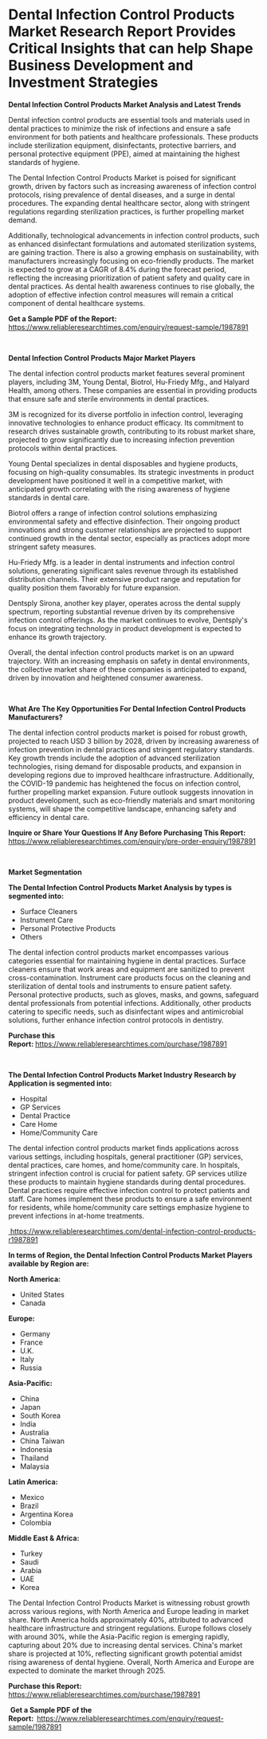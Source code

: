 <p><h1>Dental Infection Control Products Market Research Report Provides Critical Insights that can help Shape Business Development and Investment Strategies</h1></p><p><strong>Dental Infection Control Products Market Analysis and Latest Trends</strong></p>
<p><p>Dental infection control products are essential tools and materials used in dental practices to minimize the risk of infections and ensure a safe environment for both patients and healthcare professionals. These products include sterilization equipment, disinfectants, protective barriers, and personal protective equipment (PPE), aimed at maintaining the highest standards of hygiene.</p><p>The Dental Infection Control Products Market is poised for significant growth, driven by factors such as increasing awareness of infection control protocols, rising prevalence of dental diseases, and a surge in dental procedures. The expanding dental healthcare sector, along with stringent regulations regarding sterilization practices, is further propelling market demand.</p><p>Additionally, technological advancements in infection control products, such as enhanced disinfectant formulations and automated sterilization systems, are gaining traction. There is also a growing emphasis on sustainability, with manufacturers increasingly focusing on eco-friendly products. The market is expected to grow at a CAGR of 8.4% during the forecast period, reflecting the increasing prioritization of patient safety and quality care in dental practices. As dental health awareness continues to rise globally, the adoption of effective infection control measures will remain a critical component of dental healthcare systems.</p></p>
<p><strong>Get a Sample PDF of the Report:&nbsp;</strong> <a href="https://www.reliableresearchtimes.com/enquiry/request-sample/1987891?utm_campaign=3027&utm_medium=2&utm_source=Github&utm_content=ia&utm_term=19042025&utm_id=dental-infection-control-products">https://www.reliableresearchtimes.com/enquiry/request-sample/1987891</a></p>
<p>&nbsp;</p>
<p><strong>Dental Infection Control Products Major Market Players</strong></p>
<p><p>The dental infection control products market features several prominent players, including 3M, Young Dental, Biotrol, Hu-Friedy Mfg., and Halyard Health, among others. These companies are essential in providing products that ensure safe and sterile environments in dental practices.</p><p>3M is recognized for its diverse portfolio in infection control, leveraging innovative technologies to enhance product efficacy. Its commitment to research drives sustainable growth, contributing to its robust market share, projected to grow significantly due to increasing infection prevention protocols within dental practices.</p><p>Young Dental specializes in dental disposables and hygiene products, focusing on high-quality consumables. Its strategic investments in product development have positioned it well in a competitive market, with anticipated growth correlating with the rising awareness of hygiene standards in dental care.</p><p>Biotrol offers a range of infection control solutions emphasizing environmental safety and effective disinfection. Their ongoing product innovations and strong customer relationships are projected to support continued growth in the dental sector, especially as practices adopt more stringent safety measures.</p><p>Hu-Friedy Mfg. is a leader in dental instruments and infection control solutions, generating significant sales revenue through its established distribution channels. Their extensive product range and reputation for quality position them favorably for future expansion.</p><p>Dentsply Sirona, another key player, operates across the dental supply spectrum, reporting substantial revenue driven by its comprehensive infection control offerings. As the market continues to evolve, Dentsply's focus on integrating technology in product development is expected to enhance its growth trajectory.</p><p>Overall, the dental infection control products market is on an upward trajectory. With an increasing emphasis on safety in dental environments, the collective market share of these companies is anticipated to expand, driven by innovation and heightened consumer awareness.</p></p>
<p>&nbsp;</p>
<p><strong>What Are The Key Opportunities For Dental Infection Control Products Manufacturers?</strong></p>
<p><p>The dental infection control products market is poised for robust growth, projected to reach USD 3 billion by 2028, driven by increasing awareness of infection prevention in dental practices and stringent regulatory standards. Key growth trends include the adoption of advanced sterilization technologies, rising demand for disposable products, and expansion in developing regions due to improved healthcare infrastructure. Additionally, the COVID-19 pandemic has heightened the focus on infection control, further propelling market expansion. Future outlook suggests innovation in product development, such as eco-friendly materials and smart monitoring systems, will shape the competitive landscape, enhancing safety and efficiency in dental care.</p></p>
<p><strong>Inquire or Share Your Questions If Any Before Purchasing This Report:</strong> <a href="https://www.reliableresearchtimes.com/enquiry/pre-order-enquiry/1987891?utm_campaign=3027&utm_medium=2&utm_source=Github&utm_content=ia&utm_term=19042025&utm_id=dental-infection-control-products">https://www.reliableresearchtimes.com/enquiry/pre-order-enquiry/1987891</a></p>
<p>&nbsp;</p>
<p><strong>Market Segmentation</strong></p>
<p><strong>The Dental Infection Control Products Market Analysis by types is segmented into:</strong></p>
<p><ul><li>Surface Cleaners</li><li>Instrument Care</li><li>Personal Protective Products</li><li>Others</li></ul></p>
<p><p>The dental infection control products market encompasses various categories essential for maintaining hygiene in dental practices. Surface cleaners ensure that work areas and equipment are sanitized to prevent cross-contamination. Instrument care products focus on the cleaning and sterilization of dental tools and instruments to ensure patient safety. Personal protective products, such as gloves, masks, and gowns, safeguard dental professionals from potential infections. Additionally, other products catering to specific needs, such as disinfectant wipes and antimicrobial solutions, further enhance infection control protocols in dentistry.</p></p>
<p><strong>Purchase this Report:&nbsp;</strong><a href="https://www.reliableresearchtimes.com/purchase/1987891?utm_campaign=3027&utm_medium=2&utm_source=Github&utm_content=ia&utm_term=19042025&utm_id=dental-infection-control-products">https://www.reliableresearchtimes.com/purchase/1987891</a></p>
<p>&nbsp;</p>
<p><strong>The Dental Infection Control Products Market Industry Research by Application is segmented into:</strong></p>
<p><ul><li>Hospital</li><li>GP Services</li><li>Dental Practice</li><li>Care Home</li><li>Home/Community Care</li></ul></p>
<p><p>The dental infection control products market finds applications across various settings, including hospitals, general practitioner (GP) services, dental practices, care homes, and home/community care. In hospitals, stringent infection control is crucial for patient safety. GP services utilize these products to maintain hygiene standards during dental procedures. Dental practices require effective infection control to protect patients and staff. Care homes implement these products to ensure a safe environment for residents, while home/community care settings emphasize hygiene to prevent infections in at-home treatments.</p></p>
<p><a href="https://www.reliableresearchtimes.com/dental-infection-control-products-r1987891?utm_campaign=3027&utm_medium=2&utm_source=Github&utm_content=ia&utm_term=19042025&utm_id=dental-infection-control-products">&nbsp;https://www.reliableresearchtimes.com/dental-infection-control-products-r1987891</a></p>
<p><strong>In terms of Region, the Dental Infection Control Products Market Players available by Region are:</strong></p>
<p>
    <p> <strong> North America: </strong>
        <ul>
            <li>United States</li>
            <li>Canada</li>
        </ul>
        </p> 
    <p> <strong> Europe: </strong>
        <ul>
            <li>Germany</li>
            <li>France</li>
            <li>U.K.</li>
            <li>Italy</li>
            <li>Russia</li>
        </ul>
        </p> 
    <p> <strong> Asia-Pacific: </strong>
        <ul>
            <li>China</li>
            <li>Japan</li>
            <li>South Korea</li>
            <li>India</li>
            <li>Australia</li>
            <li>China Taiwan</li>
            <li>Indonesia</li>
            <li>Thailand</li>
            <li>Malaysia</li>
        </ul>
        </p> 
    <p> <strong> Latin America: </strong>
        <ul>
            <li>Mexico</li>
            <li>Brazil</li>
            <li>Argentina Korea</li>
            <li>Colombia</li>
        </ul>
        </p> 
    <p> <strong> Middle East & Africa: </strong>
        <ul>
            <li>Turkey</li>
            <li>Saudi</li>
            <li>Arabia</li>
            <li>UAE</li>
            <li>Korea</li>
        </ul>
    </p>
    </p>
<p><p>The Dental Infection Control Products Market is witnessing robust growth across various regions, with North America and Europe leading in market share. North America holds approximately 40%, attributed to advanced healthcare infrastructure and stringent regulations. Europe follows closely with around 30%, while the Asia-Pacific region is emerging rapidly, capturing about 20% due to increasing dental services. China's market share is projected at 10%, reflecting significant growth potential amidst rising awareness of dental hygiene. Overall, North America and Europe are expected to dominate the market through 2025.</p></p>
<p><strong>Purchase this Report: </strong><a href="https://www.reliableresearchtimes.com/purchase/1987891?utm_campaign=3027&utm_medium=2&utm_source=Github&utm_content=ia&utm_term=19042025&utm_id=dental-infection-control-products">https://www.reliableresearchtimes.com/purchase/1987891</a></p>
<p>&nbsp;<strong>Get a Sample PDF of the Report:&nbsp;&nbsp;</strong><a href="https://www.reliableresearchtimes.com/enquiry/request-sample/1987891?utm_campaign=3027&utm_medium=2&utm_source=Github&utm_content=ia&utm_term=19042025&utm_id=dental-infection-control-products">https://www.reliableresearchtimes.com/enquiry/request-sample/1987891</a></p>
<p><strong></strong></p>
<p><p></p><p></p><p></p></p>